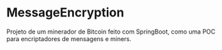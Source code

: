 # MessageEncryption
 Projeto de um minerador de Bitcoin feito com SpringBoot, como uma POC para encriptadores de mensagens e miners.
